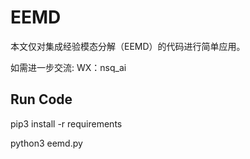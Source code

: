 # EEMD


本文仅对集成经验模态分解（EEMD）的代码进行简单应用。


如需进一步交流: WX：nsq_ai

## Run Code

pip3 install  -r requirements

python3 eemd.py

